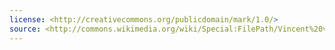 ```yaml
---
license: <http://creativecommons.org/publicdomain/mark/1.0/>
source: <http://commons.wikimedia.org/wiki/Special:FilePath/Vincent%20van%20Gogh%20-%20Self-Portrait%20-%20Google%20Art%20Project%20%28719161%29.jpg>
---
```

